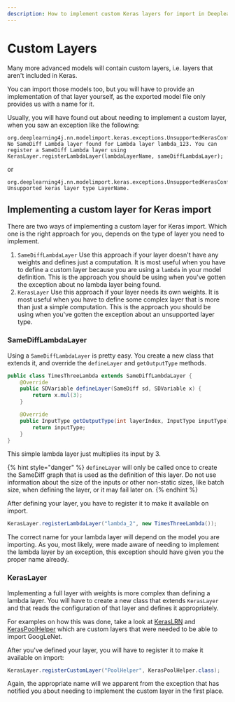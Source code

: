 ```yaml
---
description: How to implement custom Keras layers for import in Deeplearning4J.
---
```


# Custom Layers

Many more advanced models will contain custom layers, i.e. layers that aren't included in Keras.

You can import those models too, but you will have to provide an implementation of that layer yourself, as the exported model file only provides us with a name for it.

Usually, you will have found out about needing to implement a custom layer, when you saw an exception like the following:

```
org.deeplearning4j.nn.modelimport.keras.exceptions.UnsupportedKerasConfigurationException:
No SameDiff Lambda layer found for Lambda layer lambda_123. You can register a SameDiff Lambda layer using 
KerasLayer.registerLambdaLayer(lambdaLayerName, sameDiffLambdaLayer);
```

or

```
org.deeplearning4j.nn.modelimport.keras.exceptions.UnsupportedKerasConfigurationException: 
Unsupported keras layer type LayerName.
```

## Implementing a custom layer for Keras import

There are two ways of implementing a custom layer for Keras import. Which one is the right approach for you, depends on the type of layer you need to implement.

1. `SameDiffLambdaLayer` Use this approach if your layer doesn't have any weights and defines just a computation. It is most useful when you have to define a custom layer because you are using a `lambda` in your model definition.   This is the approach you should be using when you've gotten the exception about no lambda layer being found.&#x20;
2. `KerasLayer` Use this approach if your layer needs its own weights. It is most useful when you have to define some complex layer that is more than just a simple computation.  This is the approach you should be using when you've gotten the exception about an unsupported layer type.&#x20;

### SameDiffLambdaLayer

Using a `SameDiffLambdaLayer` is pretty easy. You create a new class that extends it, and override the `defineLayer` and `getOutputType` methods.

```java
public class TimesThreeLambda extends SameDiffLambdaLayer {
    @Override
    public SDVariable defineLayer(SameDiff sd, SDVariable x) { 
        return x.mul(3); 
    }

    @Override
    public InputType getOutputType(int layerIndex, InputType inputType) {
        return inputType; 
    }
}
```

This simple lambda layer just multiplies its input by 3.

{% hint style="danger" %}
`defineLayer` will only be called once to create the SameDiff graph that is used as the definition of this layer. Do not use information about the size of the inputs or other non-static sizes, like batch size, when defining the layer, or it may fail later on.
{% endhint %}

After defining your layer, you have to register it to make it available on import.

```java
KerasLayer.registerLambdaLayer("lambda_2", new TimesThreeLambda());
```

The correct name for your lambda layer will depend on the model you are importing. As you, most likely, were made aware of needing to implement the lambda layer by an exception, this exception should have given you the proper name already.

### KerasLayer

Implementing a full layer with weights is more complex than defining a lambda layer. You will have to create a new class that extends `KerasLayer` and that reads the configuration of that layer and defines it appropriately.

For examples on how this was done, take a look at [KerasLRN](https://github.com/eclipse/deeplearning4j/blob/master/deeplearning4j/deeplearning4j-modelimport/src/main/java/org/deeplearning4j/nn/modelimport/keras/layers/custom/KerasLRN.java) and [KerasPoolHelper](https://github.com/eclipse/deeplearning4j/blob/master/deeplearning4j/deeplearning4j-modelimport/src/main/java/org/deeplearning4j/nn/modelimport/keras/layers/custom/KerasPoolHelper.java) which are custom layers that were needed to be able to import GoogLeNet.

After you've defined your layer, you will have to register it to make it available on import:

```java
KerasLayer.registerCustomLayer("PoolHelper", KerasPoolHelper.class);
```

Again, the appropriate name will we apparent from the exception that has notified you about needing to implement the custom layer in the first place.
